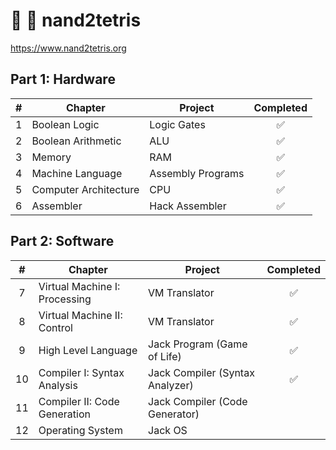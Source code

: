 # 🔌 🧱 nand2tetris

<https://www.nand2tetris.org>

## Part 1: Hardware

|  #  | Chapter               | Project           | Completed |
| :-: | --------------------- | ----------------- | :-------: |
|  1  | Boolean Logic         | Logic Gates       |    ✅     |
|  2  | Boolean Arithmetic    | ALU               |    ✅     |
|  3  | Memory                | RAM               |    ✅     |
|  4  | Machine Language      | Assembly Programs |    ✅     |
|  5  | Computer Architecture | CPU               |    ✅     |
|  6  | Assembler             | Hack Assembler    |    ✅     |

## Part 2: Software

|  #  | Chapter                       | Project                         | Completed |
| :-: | ----------------------------- | ------------------------------- | :-------: |
|  7  | Virtual Machine I: Processing | VM Translator                   |    ✅     |
|  8  | Virtual Machine II: Control   | VM Translator                   |    ✅     |
|  9  | High Level Language           | Jack Program (Game of Life)     |    ✅     |
| 10  | Compiler I: Syntax Analysis   | Jack Compiler (Syntax Analyzer) |    ✅     |
| 11  | Compiler II: Code Generation  | Jack Compiler (Code Generator)  |           |
| 12  | Operating System              | Jack OS                         |           |
